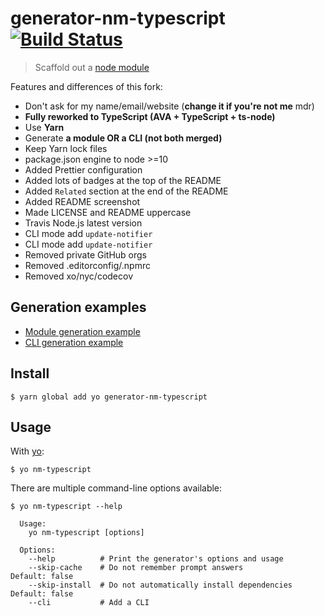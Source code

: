 # generator-nm-typescript [![Build Status](https://travis-ci.org/rigwild/generator-nm-typescript.svg?branch=master)](https://travis-ci.org/rigwild/generator-nm-typescript)

> Scaffold out a [node module](https://github.com/sindresorhus/node-module-boilerplate)

Features and differences of this fork:

 - Don't ask for my name/email/website (**change it if you're not me** mdr)
 - **Fully reworked to TypeScript (AVA + TypeScript + ts-node)**
 - Use **Yarn**
 - Generate **a module OR a CLI (not both merged)**
 - Keep Yarn lock files
 - package.json engine to node >=10
 - Added Prettier configuration
 - Added lots of badges at the top of the README
 - Added `Related` section at the end of the README
 - Added README screenshot
 - Made LICENSE and README uppercase
 - Travis Node.js latest version
 - CLI mode add `update-notifier`
 - CLI mode add `update-notifier`
 - Removed private GitHub orgs
 - Removed .editorconfig/.npmrc
 - Removed xo/nyc/codecov

## Generation examples

 - [Module generation example](./examples/module)
 - [CLI generation example](./examples/cli)

## Install

```
$ yarn global add yo generator-nm-typescript
```


## Usage

With [yo](https://github.com/yeoman/yo):

```
$ yo nm-typescript
```

There are multiple command-line options available:

```
$ yo nm-typescript --help

  Usage:
    yo nm-typescript [options]

  Options:
    --help          # Print the generator's options and usage
    --skip-cache    # Do not remember prompt answers                      Default: false
    --skip-install  # Do not automatically install dependencies           Default: false
    --cli           # Add a CLI
```
